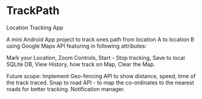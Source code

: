# TrackPath
Location Tracking App

A mini Android App project to track ones path from location A to location B using Google Maps API featuring in following attributes:

Mark your Location, 
Zoom Controls, 
Start - Stop tracking, 
Save to local SQLite DB, 
View History, 
how track on Map, 
Clear the Map.

Future scope: 
Implement Geo-fencing API to show distance, speed, time of the track traced. 
Snap to road API - to map the co-ordinates to the nearest roads for better tracking.
Notification manager.
